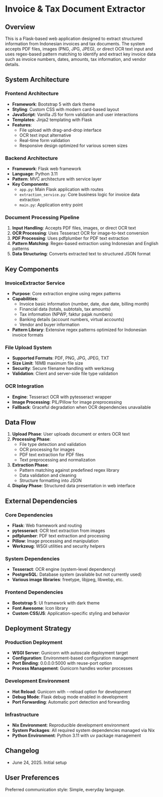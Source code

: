 # Invoice & Tax Document Extractor

## Overview

This is a Flask-based web application designed to extract structured information from Indonesian invoices and tax documents. The system accepts PDF files, images (PNG, JPG, JPEG), or direct OCR text input and uses regex-based pattern matching to identify and extract key invoice data such as invoice numbers, dates, amounts, tax information, and vendor details.

## System Architecture

### Frontend Architecture
- **Framework**: Bootstrap 5 with dark theme
- **Styling**: Custom CSS with modern card-based layout
- **JavaScript**: Vanilla JS for form validation and user interactions
- **Templates**: Jinja2 templating with Flask
- **Features**: 
  - File upload with drag-and-drop interface
  - OCR text input alternative
  - Real-time form validation
  - Responsive design optimized for various screen sizes

### Backend Architecture
- **Framework**: Flask web framework
- **Language**: Python 3.11
- **Pattern**: MVC architecture with service layer
- **Key Components**:
  - `app.py`: Main Flask application with routes
  - `extraction_service.py`: Core business logic for invoice data extraction
  - `main.py`: Application entry point

### Document Processing Pipeline
1. **Input Handling**: Accepts PDF files, images, or direct OCR text
2. **OCR Processing**: Uses Tesseract OCR for image-to-text conversion
3. **PDF Processing**: Uses pdfplumber for PDF text extraction
4. **Pattern Matching**: Regex-based extraction using Indonesian and English patterns
5. **Data Structuring**: Converts extracted text to structured JSON format

## Key Components

### InvoiceExtractor Service
- **Purpose**: Core extraction engine using regex patterns
- **Capabilities**:
  - Invoice basic information (number, date, due date, billing month)
  - Financial data (totals, subtotals, tax amounts)
  - Tax information (NPWP, faktur pajak numbers)
  - Banking details (account numbers, virtual accounts)
  - Vendor and buyer information
- **Pattern Library**: Extensive regex patterns optimized for Indonesian invoice formats

### File Upload System
- **Supported Formats**: PDF, PNG, JPG, JPEG, TXT
- **Size Limit**: 16MB maximum file size
- **Security**: Secure filename handling with werkzeug
- **Validation**: Client and server-side file type validation

### OCR Integration
- **Engine**: Tesseract OCR with pytesseract wrapper
- **Image Processing**: PIL/Pillow for image preprocessing
- **Fallback**: Graceful degradation when OCR dependencies unavailable

## Data Flow

1. **Upload Phase**: User uploads document or enters OCR text
2. **Processing Phase**: 
   - File type detection and validation
   - OCR processing for images
   - PDF text extraction for PDF files
   - Text preprocessing and normalization
3. **Extraction Phase**:
   - Pattern matching against predefined regex library
   - Data validation and cleaning
   - Structure formatting into JSON
4. **Display Phase**: Structured data presentation in web interface

## External Dependencies

### Core Dependencies
- **Flask**: Web framework and routing
- **pytesseract**: OCR text extraction from images
- **pdfplumber**: PDF text extraction and processing
- **Pillow**: Image processing and manipulation
- **Werkzeug**: WSGI utilities and security helpers

### System Dependencies
- **Tesseract**: OCR engine (system-level dependency)
- **PostgreSQL**: Database system (available but not currently used)
- **Various image libraries**: freetype, libjpeg, libwebp, etc.

### Frontend Dependencies
- **Bootstrap 5**: UI framework with dark theme
- **Font Awesome**: Icon library
- **Custom CSS/JS**: Application-specific styling and behavior

## Deployment Strategy

### Production Deployment
- **WSGI Server**: Gunicorn with autoscale deployment target
- **Configuration**: Environment-based configuration management
- **Port Binding**: 0.0.0.0:5000 with reuse-port option
- **Process Management**: Gunicorn handles worker processes

### Development Environment
- **Hot Reload**: Gunicorn with --reload option for development
- **Debug Mode**: Flask debug mode enabled in development
- **Port Forwarding**: Automatic port detection and forwarding

### Infrastructure
- **Nix Environment**: Reproducible development environment
- **System Packages**: All required system dependencies managed via Nix
- **Python Environment**: Python 3.11 with uv package management

## Changelog

- June 24, 2025. Initial setup

## User Preferences

Preferred communication style: Simple, everyday language.
